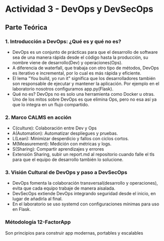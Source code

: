 # Actividad 3 - DevOps y DevSecOps
## Parte Teórica
### 1. Introducción a DevOps: ¿Qué es y qué no es?
- DevOps es un conjunto de prácticas para que el desarrollo de software sea de una manera rápida desde el código hasta la producción, su nombre viene de desarrollo(Dev) y operaciones(Ops).
- A diferencia de waterfall, que trabaja con otro tipo de métodos, DevOps es iterativo e incremental, por lo cual es más rápida y eficiente.
- El lema "You build, yo run it" significa que los desarrolladores también son responsable de ejecutar y mantener la aplicación. Por ejemplo en el laboratorio nosotros configuramos app.py(Flask).
- Qué no es? DevOps no es solo una herramienta como Docker u otras. Uno de los mitos sobre DevOps es que elimina Ops, pero no esa así ya que lo integra en un flujo compartido.
### 2. Marco CALMS en acción
- C(culture): Colaboración entre Dev y Ops
- A(Automation): Automatizar despliegues y pruebas.
- L(Lean): Minimizar desperdicio y fallos con ciclos cortos.
- M(Measurement): Medición con métricas y logs.
- S(Sharing): Compartir aprendizajes y errores
- Extensión Sharing, subir un report.md al repositorio cuando falle el tls para que el equipo de desarrollo también lo solucione.
### 3. Visión Cultural de DevOps y paso a DevSecOps
- DevOps fomenta la colaboración transversal(desarrollo y operaciones), evita que cada equipo trabaje de manera aisalada.
- DevSecOps extiende DevOps integrando seguridad desde el inicio, en lugar de añadirla al final.
- En el laboratorio se uso systemd con configuraciones mínimas para uso en Flask.
### Métodología 12-FactorApp
Son principios para construir app modernas, portables y escalables